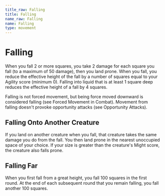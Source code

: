 ```yaml
---
title_raw: Falling
title: Falling
name_raw: Falling
name: Falling
type: movement
---
```


# Falling

When you fall 2 or more squares, you take 2 damage for each square you fall (to a maximum of 50 damage), then you land prone. When you fall, you reduce the effective height of the fall by a number of squares equal to your Agility score (minimum 0). Falling into liquid that is at least 1 square deep reduces the effective height of a fall by 4 squares.

Falling is not forced movement, but being force moved downward is considered falling (see Forced Movement in Combat). Movement from falling doesn't provoke opportunity attacks (see Opportunity Attacks).

## Falling Onto Another Creature

If you land on another creature when you fall, that creature takes the same damage you do from the fall. You then land prone in the nearest unoccupied space of your choice. If your size is greater than the creature's Might score, the creature also falls prone.

## Falling Far

When you first fall from a great height, you fall 100 squares in the first round. At the end of each subsequent round that you remain falling, you fall another 100 squares.
